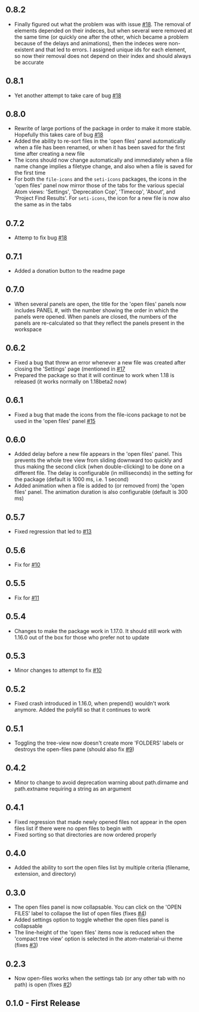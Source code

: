 ## 0.8.2

- Finally figured out what the problem was with issue [#18](https://github.com/oriolmirosa/open-files/issues/18). The removal of elements depended on their indeces, but when several were removed at the same time (or quickly one after the other, which became a problem because of the delays and animations), then the indeces were non-existent and that led to errors. I assigned unique ids for each element, so now their removal does not depend on their index and should always be accurate

## 0.8.1

- Yet another attempt to take care of bug [#18](https://github.com/oriolmirosa/open-files/issues/18)

## 0.8.0

- Rewrite of large portions of the package in order to make it more stable. Hopefully this takes care of bug [#18](https://github.com/oriolmirosa/open-files/issues/18)
- Added the ability to re-sort files in the 'open files' panel automatically when a file has been renamed, or when it has been saved for the first time after creating a new file
- The icons should now change automatically and immediately when a file name change implies a filetype change, and also when a file is saved for the first time
- For both the `file-icons` and the `seti-icons` packages, the icons in the 'open files' panel now mirror those of the tabs for the various special Atom views: 'Settings', 'Deprecation Cop', 'Timecop', 'About', and 'Project Find Results'. For `seti-icons`, the icon for a new file is now also the same as in the tabs

## 0.7.2

- Attemp to fix bug [#18](https://github.com/oriolmirosa/open-files/issues/18)

## 0.7.1

- Added a donation button to the readme page

## 0.7.0

- When several panels are open, the title for the 'open files' panels now includes PANEL #, with the number showing the order in which the panels were opened. When panels are closed, the numbers of the panels are re-calculated so that they reflect the panels present in the workspace

## 0.6.2

- Fixed a bug that threw an error whenever a new file was created after closing the 'Settings' page (mentioned in [#17](https://github.com/oriolmirosa/open-files/issues/17)
- Prepared the package so that it will continue to work when 1.18 is released (it works normally on 1.18beta2 now)

## 0.6.1

- Fixed a bug that made the icons from the file-icons package to not be used in the 'open files' panel [#15](https://github.com/oriolmirosa/open-files/issues/15)

## 0.6.0

- Added delay before a new file appears in the 'open files' panel. This prevents the whole tree view from sliding downward too quickly and thus making the second click (when double-clicking) to be done on a different file. The delay is configurable (in milliseconds) in the setting for the package (default is 1000 ms, i.e. 1 second)
- Added animation when a file is added to (or removed from) the 'open files' panel. The animation duration is also configurable (default is 300 ms)

## 0.5.7

- Fixed regression that led to [#13](https://github.com/oriolmirosa/open-files/issues/13)

## 0.5.6

- Fix for [#10](https://github.com/oriolmirosa/open-files/issues/10)

## 0.5.5

- Fix for [#11](https://github.com/oriolmirosa/open-files/issues/11)

## 0.5.4

- Changes to make the package work in 1.17.0. It should still work with 1.16.0 out of the box for those who prefer not to update

## 0.5.3

- Minor changes to attempt to fix [#10](https://github.com/oriolmirosa/open-files/issues/10)

## 0.5.2

- Fixed crash introduced in 1.16.0, when prepend() wouldn't work anymore. Added the polyfill so that it continues to work

## 0.5.1

- Toggling the tree-view now doesn't create more 'FOLDERS' labels or destroys the open-files pane (should also fix [#9](https://github.com/oriolmirosa/open-files/issues/9))

## 0.4.2

- Minor to change to avoid deprecation warning about path.dirname and path.extname requiring a string as an argument

## 0.4.1

- Fixed regression that made newly opened files not appear in the open files list if there were no open files to begin with
- Fixed sorting so that directories are now ordered properly

## 0.4.0

- Added the ability to sort the open files list by multiple criteria (filename, extension, and directory)

## 0.3.0

- The open files panel is now collapsable. You can click on the 'OPEN FILES' label to collapse the list of open files (fixes [#4](https://github.com/oriolmirosa/open-files/issues/4))
- Added settings option to toggle whether the open files panel is collapsable
- The line-height of the 'open files' items now is reduced when the 'compact tree view' option is selected in the atom-material-ui theme (fixes [#3](https://github.com/oriolmirosa/open-files/issues/3))

## 0.2.3

- Now open-files works when the settings tab (or any other tab with no path) is open (fixes [#2](https://github.com/oriolmirosa/open-files/issues/2))

## 0.1.0 - First Release
